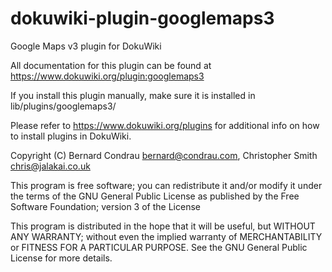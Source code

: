 # dokuwiki-plugin-googlemaps3
Google Maps v3 plugin for DokuWiki

All documentation for this plugin can be found at
https://www.dokuwiki.org/plugin:googlemaps3

If you install this plugin manually, make sure it is installed in
lib/plugins/googlemaps3/

Please refer to https://www.dokuwiki.org/plugins for additional info
on how to install plugins in DokuWiki.

Copyright (C) Bernard Condrau <bernard@condrau.com>,
              Christopher Smith <chris@jalakai.co.uk>

This program is free software; you can redistribute it and/or modify
it under the terms of the GNU General Public License as published by
the Free Software Foundation; version 3 of the License

This program is distributed in the hope that it will be useful,
but WITHOUT ANY WARRANTY; without even the implied warranty of
MERCHANTABILITY or FITNESS FOR A PARTICULAR PURPOSE.  See the
GNU General Public License for more details.

